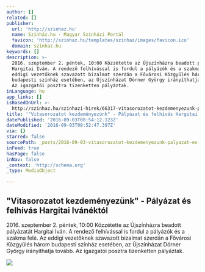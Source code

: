 ```yaml
---
author: []
related: []
publisher:
  url: 'http://szinhaz.hu'
  name: Színház.hu - Magyar Színházi Portál
  favicon: 'http://szinhaz.hu/templates/szinhaz/images/favicon.ico'
  domain: szinhaz.hu
keywords: []
description: >-
  2016. szeptember 2. péntek, 10:00 Közzétette az Újszínházra beadott pályázatát
  Hargitai Iván. A rendező felhívással is fordul a pályázók és a szakma felé. Az
  eddigi vezetőknek szavazott bizalmat szerdán a Fővárosi Közgyűlés három
  budapesti színház esetében, az Újszínházat Dörner György irányíthatja tovább.
  Az igazgatói posztra tizenketten pályáztak.
inLanguage: hu
app_links: []
isBasedOnUrl: >-
  http://szinhaz.hu/szinhazi-hirek/66317-vitasorozatot-kezdemenyezunk-palyazat-es-felhivas-hargitai-ivanektol
title: '"Vitasorozatot kezdeményezünk" - Pályázat és felhívás Hargitai Ivánéktól'
datePublished: '2016-09-03T08:54:12.123Z'
dateModified: '2016-09-03T08:52:47.397Z'
via: {}
starred: false
sourcePath: _posts/2016-09-03-vitasorozatot-kezdemenyezunk-palyazat-es-felhivas-hargit.md
inFeed: true
hasPage: false
inNav: false
_context: 'http://schema.org'
_type: MediaObject

---
```

<article style=""><h1>"Vitasorozatot kezdeményezünk" - Pályázat és felhívás Hargitai Ivánéktól</h1><p>2016. szeptember 2. péntek, 10:00 Közzétette az Újszínházra beadott pályázatát Hargitai Iván. A rendező felhívással is fordul a pályázók és a szakma felé. Az eddigi vezetőknek szavazott bizalmat szerdán a Fővárosi Közgyűlés három budapesti színház esetében, az Újszínházat Dörner György irányíthatja tovább. Az igazgatói posztra tizenketten pályáztak.</p><img src="http://szinhaz.hu/images/aktualis/2016/09_szept/09_02/az_isteni_sarah_olvasoproba.jpg" /></article>